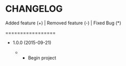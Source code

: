 CHANGELOG
=================

Added feature (+) | Removed feature (-) | Fixed Bug (*)

=================

* 1.0.0 (2015-09-21)

  * + Begin project
